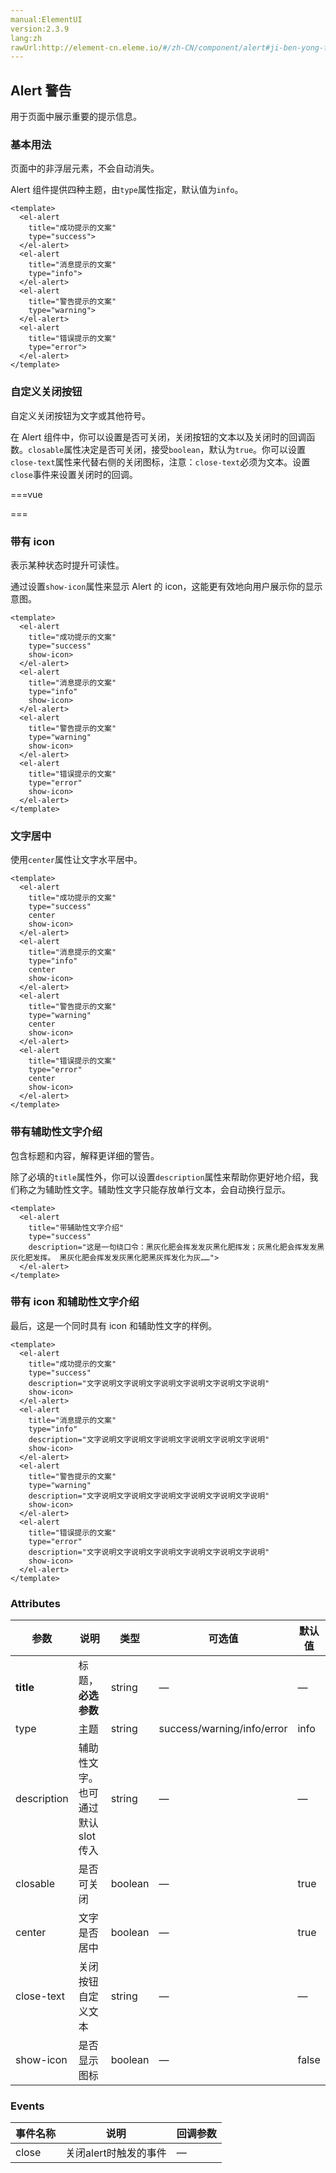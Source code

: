 ```yaml
---
manual:ElementUI
version:2.3.9
lang:zh
rawUrl:http://element-cn.eleme.io/#/zh-CN/component/alert#ji-ben-yong-fa
---
```



## Alert 警告<a name="alert-jing-gao"></a>


用于页面中展示重要的提示信息。


### 基本用法<a name="ji-ben-yong-fa"></a>


页面中的非浮层元素，不会自动消失。



Alert 组件提供四种主题，由`type`属性指定，默认值为`info`。



```
<template>
  <el-alert
    title="成功提示的文案"
    type="success">
  </el-alert>
  <el-alert
    title="消息提示的文案"
    type="info">
  </el-alert>
  <el-alert
    title="警告提示的文案"
    type="warning">
  </el-alert>
  <el-alert
    title="错误提示的文案"
    type="error">
  </el-alert>
</template>

```




### 自定义关闭按钮<a name="zi-ding-yi-guan-bi-an-niu"></a>


自定义关闭按钮为文字或其他符号。



在 Alert 组件中，你可以设置是否可关闭，关闭按钮的文本以及关闭时的回调函数。`closable`属性决定是否可关闭，接受`boolean`，默认为`true`。你可以设置`close-text`属性来代替右侧的关闭图标，注意：`close-text`必须为文本。设置`close`事件来设置关闭时的回调。


===vue
<template>
  <el-alert
    title="不可关闭的 alert"
    type="success"
    :closable="false">
  </el-alert>
  <el-alert
    title="自定义 close-text"
    type="info"
    close-text="知道了">
  </el-alert>
  <el-alert
    title="设置了回调的 alert"
    type="warning"
    @close="hello">
  </el-alert>
</template>

<script>
  export default {
    methods: {
      hello() {
        alert('Hello World!');
      }
    }
  }
</script>


===




### 带有 icon<a name="dai-you-icon"></a>


表示某种状态时提升可读性。



通过设置`show-icon`属性来显示 Alert 的 icon，这能更有效地向用户展示你的显示意图。



```
<template>
  <el-alert
    title="成功提示的文案"
    type="success"
    show-icon>
  </el-alert>
  <el-alert
    title="消息提示的文案"
    type="info"
    show-icon>
  </el-alert>
  <el-alert
    title="警告提示的文案"
    type="warning"
    show-icon>
  </el-alert>
  <el-alert
    title="错误提示的文案"
    type="error"
    show-icon>
  </el-alert>
</template>

```




### 文字居中<a name="wen-zi-ju-zhong"></a>


使用`center`属性让文字水平居中。


```
<template>
  <el-alert
    title="成功提示的文案"
    type="success"
    center
    show-icon>
  </el-alert>
  <el-alert
    title="消息提示的文案"
    type="info"
    center
    show-icon>
  </el-alert>
  <el-alert
    title="警告提示的文案"
    type="warning"
    center
    show-icon>
  </el-alert>
  <el-alert
    title="错误提示的文案"
    type="error"
    center
    show-icon>
  </el-alert>
</template>

```




### 带有辅助性文字介绍<a name="dai-you-fu-zhu-xing-wen-zi-jie-shao"></a>


包含标题和内容，解释更详细的警告。



除了必填的`title`属性外，你可以设置`description`属性来帮助你更好地介绍，我们称之为辅助性文字。辅助性文字只能存放单行文本，会自动换行显示。



```
<template>
  <el-alert
    title="带辅助性文字介绍"
    type="success"
    description="这是一句绕口令：黑灰化肥会挥发发灰黑化肥挥发；灰黑化肥会挥发发黑灰化肥发挥。 黑灰化肥会挥发发灰黑化肥黑灰挥发化为灰……">
  </el-alert>
</template>

```




### 带有 icon 和辅助性文字介绍<a name="dai-you-icon-he-fu-zhu-xing-wen-zi-jie-shao"></a>


最后，这是一个同时具有 icon 和辅助性文字的样例。



```
<template>
  <el-alert
    title="成功提示的文案"
    type="success"
    description="文字说明文字说明文字说明文字说明文字说明文字说明"
    show-icon>
  </el-alert>
  <el-alert
    title="消息提示的文案"
    type="info"
    description="文字说明文字说明文字说明文字说明文字说明文字说明"
    show-icon>
  </el-alert>
  <el-alert
    title="警告提示的文案"
    type="warning"
    description="文字说明文字说明文字说明文字说明文字说明文字说明"
    show-icon>
  </el-alert>
  <el-alert
    title="错误提示的文案"
    type="error"
    description="文字说明文字说明文字说明文字说明文字说明文字说明"
    show-icon>
  </el-alert>
</template>

```




### Attributes<a name="attributes"></a>
参数 | 说明 | 类型 | 可选值 | 默认值 
 ---  |  ---  |  ---  |  ---  |  ---  | 
**title** | 标题，**必选参数** | string | — | — 
type | 主题 | string | success/warning/info/error | info 
description | 辅助性文字。也可通过默认 slot 传入 | string | — | — 
closable | 是否可关闭 | boolean | — | true 
center | 文字是否居中 | boolean | — | true 
close-text | 关闭按钮自定义文本 | string | — | — 
show-icon | 是否显示图标 | boolean | — | false 


### Events<a name="events"></a>
事件名称 | 说明 | 回调参数 
 ---  |  ---  |  ---  | 
close | 关闭alert时触发的事件 | — 

